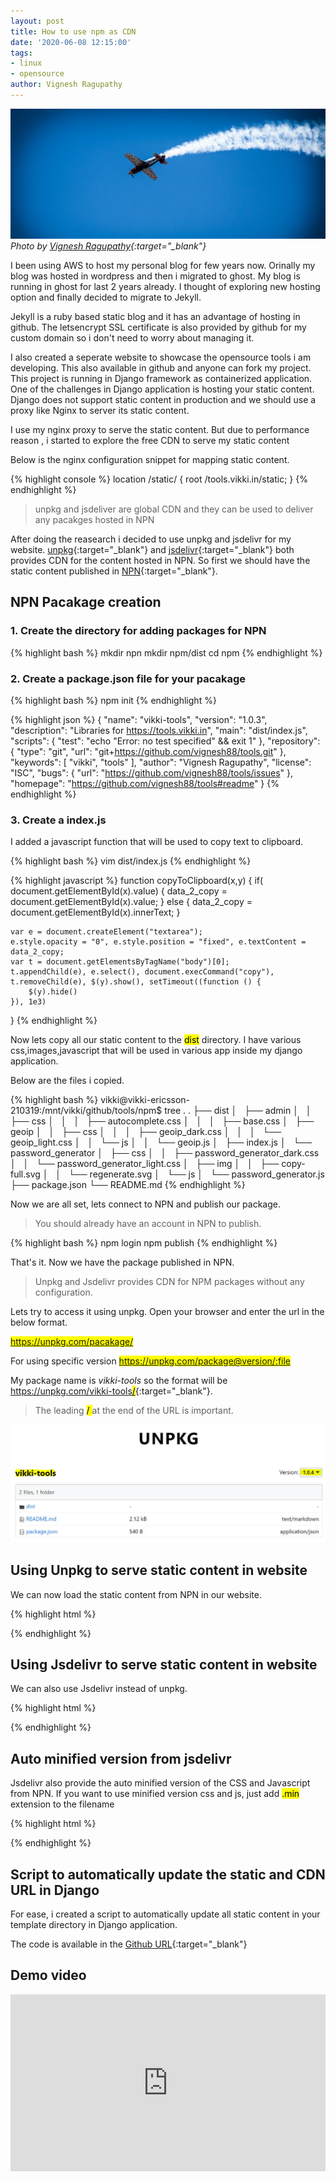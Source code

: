 ```yaml
---
layout: post
title: How to use npm as CDN
date: '2020-06-08 12:15:00'
tags:
- linux
- opensource
author: Vignesh Ragupathy
---
```


![](/content/images/cover/npn.jpg)
*Photo by [Vignesh Ragupathy](https://photography.vikki.in/vikki-photography-budapest-3){:target="_blank"}*

I been using AWS to host my personal blog for few years now. Orinally my blog was hosted in wordpress and then i migrated to ghost. My blog is running in ghost for last 2 years already. I thought of exploring new hosting option and finally decided to migrate to Jekyll.

Jekyll is a ruby based static blog and it has an advantage of hosting in github. The letsencrypt SSL certificate is also provided by github for my custom domain so i don't need to worry about managing it.

I also created a seperate website to showcase the opensource tools i am developing. This also available in github and anyone can fork my project. This project is running in Django framework as containerized application. One of the challenges in Django application is hosting your static content. Django does not support static content in production and we should use a proxy like Nginx to server its static content.

I use my nginx proxy to serve the static content. But due to performance reason , i started to explore the free CDN to serve my static content

Below is the nginx configuration snippet for mapping static content.

{% highlight console %}
location /static/ {
        root /tools.vikki.in/static;
    }
{% endhighlight %}

> unpkg and jsdeliver are global CDN and they can be used to deliver any pacakges hosted in NPN

After doing the reasearch i decided to use unpkg and jsdelivr for my website.
[unpkg](https://unpkg.com/){:target="_blank"} and [jsdelivr](https://www.jsdelivr.com/){:target="_blank"} both provides CDN for the content hosted in NPN.
So first we should have the static content published in [NPN](https://www.npmjs.com/){:target="_blank"}.

## NPN Pacakage creation

### 1. Create the directory for adding packages for NPN

{% highlight bash %}
mkdir npn
mkdir npm/dist
cd npm
{% endhighlight %}

### 2. Create a package.json file for your pacakage

{% highlight bash %}
npm init
{% endhighlight %}

{% highlight json %}
{
  "name": "vikki-tools",
  "version": "1.0.3",
  "description": "Libraries for https://tools.vikki.in",
  "main": "dist/index.js",
  "scripts": {
    "test": "echo \"Error: no test specified\" && exit 1"
  },
  "repository": {
    "type": "git",
    "url": "git+https://github.com/vignesh88/tools.git"
  },
  "keywords": [
    "vikki",
    "tools"
  ],
  "author": "Vignesh Ragupathy",
  "license": "ISC",
  "bugs": {
    "url": "https://github.com/vignesh88/tools/issues"
  },
  "homepage": "https://github.com/vignesh88/tools#readme"
}
{% endhighlight %}

### 3. Create a index.js

I added a javascript function that will be used to copy text to clipboard.

{% highlight bash %}
vim dist/index.js
{% endhighlight %}

{% highlight javascript %}
function copyToClipboard(x,y) {
    if( document.getElementById(x).value) {
        data_2_copy = document.getElementById(x).value;
    } else {
        data_2_copy = document.getElementById(x).innerText;
    }

    var e = document.createElement("textarea");
    e.style.opacity = "0", e.style.position = "fixed", e.textContent = data_2_copy;
    var t = document.getElementsByTagName("body")[0];
    t.appendChild(e), e.select(), document.execCommand("copy"), t.removeChild(e), $(y).show(), setTimeout((function () {
        $(y).hide()
    }), 1e3)
}
{% endhighlight %}

Now lets copy all our static content to the <mark>dist</mark>  directory.
I have various css,images,javascript that will be used in various app inside my django application.

Below are the files i copied.

{% highlight bash %}
vikki@vikki-ericsson-210319:/mnt/vikki/github/tools/npm$ tree .
.
├── dist
│   ├── admin
│   │   ├── css
│   │   │   ├── autocomplete.css
│   │   │   ├── base.css
│   ├── geoip
│   │   ├── css
│   │   │   ├── geoip_dark.css
│   │   │   └── geoip_light.css
│   │   └── js
│   │       └── geoip.js
│   ├── index.js
│   └── password_generator
│       ├── css
│       │   ├── password_generator_dark.css
│       │   └── password_generator_light.css
│       ├── img
│       │   ├── copy-full.svg
│       │   └── regenerate.svg
│       └── js
│           └── password_generator.js
├── package.json
└── README.md
{% endhighlight %}

Now we are all set, lets connect to NPN and publish our package.

> You should already have an account in NPN to publish.

{% highlight bash %}
npm login
npm publish
{% endhighlight %}

That's it. Now we have the package published in NPN.

> Unpkg and Jsdelivr provides CDN for NPM packages without any configuration.

Lets try to access it using unpkg. Open your browser and enter the url in the below format.

<mark>https://unpkg.com/pacakage/</mark>

For using specific version <mark>https://unpkg.com/package@version/:file</mark>

My package name is *vikki-tools* so the format will be [https://unpkg.com/vikki-tools<mark>/</mark>](https://unpkg.com/vikki-tools/){:target="_blank"}.

> The leading <mark> / </mark> at the end of the URL is important.

![unpkg screenshot](/content/images/2020/unpkg_vikki_tools.jpg)

## Using Unpkg to serve static content in website

We can now load the static content from NPN in our website.

{% highlight html %}
<script src="https://unpkg.com/vikki-tools@1.0.3/dist/index.js"></script>
<link href="https://unpkg.com/vikki-tools@1.0.3/dist/base64/css/base64_dark.css" rel="stylesheet">
{% endhighlight %}

## Using Jsdelivr to serve static content in website

We can also use Jsdelivr instead of unpkg.

{% highlight html %}
<script src="https://cdn.jsdelivr.net/npm/vikki-tools@1.0.3/dist/index.js"></script>
<link href="https://cdn.jsdelivr.net/npm/vikki-tools@1.0.3/dist/base64/css/base64_dark.css" rel="stylesheet">
{% endhighlight %}

## Auto minified version from jsdelivr

Jsdelivr also provide the auto minified version of the CSS and Javascript from NPN.
If you want to use minified version css and js, just add  <mark>.min</mark> extension to the filename

{% highlight html %}
<script src="https://cdn.jsdelivr.net/npm/vikki-tools@1.0.3/dist/index.min.js"></script>
<link href="https://cdn.jsdelivr.net/npm/vikki-tools@1.0.3/dist/base64/css/base64_dark.min.css" rel="stylesheet">
{% endhighlight %}

## Script to automatically update the static and CDN URL in Django

For ease, i created a script to automatically update all static content in your template directory in Django application.

The code is available in the [Github URL](https://github.com/vignesh88/tools/blob/master/vikki_scripts/update_static_to_cdn.py){:target="_blank"}

## Demo video



<style>.embed-container { position: relative; padding-bottom: 56.25%; height: 0; overflow: hidden; max-width: 100%; } .embed-container iframe, .embed-container object, .embed-container embed { position: absolute; top: 0; left: 0; width: 100%; height: 100%; }</style><div class='embed-container'><iframe src='https://www.youtube.com/embed/XMSV5J4jxSo' frameborder='0' allowfullscreen></iframe></div>

<!--
<object style="width:100%;height:100%;width: 820px; height: 461.25px; float: none; clear: both; margin: 2px auto;" data="https://www.youtube.com/embed/XMSV5J4jxSo">
</object>
<iframe width="560" height="315" src="https://www.youtube.com/embed/XMSV5J4jxSo" frameborder="0" allow="accelerometer; autoplay; encrypted-media; gyroscope; picture-in-picture" allowfullscreen></iframe>
-->